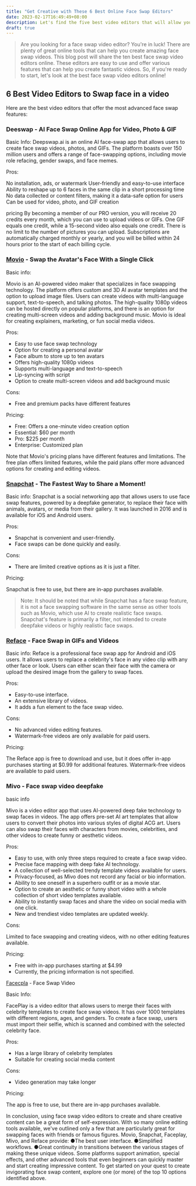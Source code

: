 ```yaml
---
title: "Get Creative with These 6 Best Online Face Swap Editors"
date: 2023-02-17T16:49:49+08:00
description: Let's find the five best video editors that will allow you to swap faces in a video.
draft: true
---
```


> Are you looking for a face swap video editor? You're in luck! There are plenty of great online tools that can help you create amazing face swap videos. This blog post will share the ten best face swap video editors online. These editors are easy to use and offer various features that can help you create fantastic videos. So, if you're ready to start, let's look at the best face swap video editors online!


## 6 Best Video Editors to Swap face in a video

Here are the best video editors that offer the most advanced face swap features:


### Deeswap - AI Face Swap Online App for Video, Photo & GIF

Basic Info:
Deepswap.ai is an online AI face-swap app that allows users to create face swap videos, photos, and GIFs. The platform boasts over 150 million users and offers a range of face-swapping options, including movie role refacing, gender swaps, and face memes.

Pros:

No installation, ads, or watermark
User-friendly and easy-to-use interface
Ability to reshape up to 6 faces in the same clip in a short processing time
No data collected or content filters, making it a data-safe option for users
Can be used for video, photo, and GIF creation

pricing
By becoming a member of our PRO version, you will receive 20 credits every month, which you can use to upload videos or GIFs. One GIF equals one credit, while a 15-second video also equals one credit. There is no limit to the number of pictures you can upload. Subscriptions are automatically charged monthly or yearly, and you will be billed within 24 hours prior to the start of each billing cycle.


### [Movio](https://app.movio.la/guest?sid=blog-article) - Swap the Avatar's Face With a Single Click

Basic info:

Movio is an AI-powered video maker that specializes in face swapping technology. The platform offers custom and 3D AI avatar templates and the option to upload image files. Users can create videos with multi-language support, text-to-speech, and talking photos. The high-quality 1080p videos can be hosted directly on popular platforms, and there is an option for creating multi-screen videos and adding background music. Movio is ideal for creating explainers, marketing, or fun social media videos.

Pros:

- Easy to use face swap technology
- Option for creating a personal avatar
- Face album to store up to ten avatars
- Offers high-quality 1080p videos
- Supports multi-language and text-to-speech
- Lip-syncing with script
- Option to create multi-screen videos and add background music

Cons:

- Free and premium packs have different features

Pricing:

- Free: Offers a one-minute video creation option
- Essential: $60 per month
- Pro: $225 per month
- Enterprise: Customized plan

Note that Movio's pricing plans have different features and limitations. The free plan offers limited features, while the paid plans offer more advanced options for creating and editing videos.


### [Snapchat](https://www.snapchat.com/) - The Fastest Way to Share a Moment!

Basic info:
Snapchat is a social networking app that allows users to use face swap features, powered by a deepfake generator, to replace their face with animals, avatars, or media from their gallery. It was launched in 2016 and is available for iOS and Android users.

Pros:

- Snapchat is convenient and user-friendly.
- Face swaps can be done quickly and easily.

Cons:

- There are limited creative options as it is just a filter.

Pricing:

Snapchat is free to use, but there are in-app purchases available.

> Note: It should be noted that while Snapchat has a face swap feature, it is not a face swapping software in the same sense as other tools such as Movio, which use AI to create realistic face swaps. Snapchat's feature is primarily a filter, not intended to create deepfake videos or highly realistic face swaps.


### [Reface](https://hey.reface.ai/) - Face Swap in GIFs and Videos

Basic info:
Reface is a professional face swap app for Android and iOS users. It allows users to replace a celebrity's face in any video clip with any other face or look. Users can either scan their face with the camera or upload the desired image from the gallery to swap faces.

Pros:

- Easy-to-use interface.
- An extensive library of videos.
- It adds a fun element to the face swap video.

Cons:

- No advanced video editing features.
- Watermark-free videos are only available for paid users.

Pricing:

The Reface app is free to download and use, but it does offer in-app purchases starting at $0.99 for additional features. Watermark-free videos are available to paid users.



### Mivo - Face swap video deepfake

basic info

Mivo is a video editor app that uses AI-powered deep fake technology to swap faces in videos.
The app offers pre-set AI art templates that allow users to convert their photos into various styles of digital ACG art.
Users can also swap their faces with characters from movies, celebrities, and other videos to create funny or aesthetic videos.

Pros:

- Easy to use, with only three steps required to create a face swap video.
- Precise face mapping with deep fake AI technology.
- A collection of well-selected trendy template videos available for users.
- Privacy-focused, as Mivo does not record any facial or bio information.
- Ability to see oneself in a superhero outfit or as a movie star.
- Option to create an aesthetic or funny short video with a whole collection of short video templates available.
- Ability to instantly swap faces and share the video on social media with one click.
- New and trendiest video templates are updated weekly.

Cons:

Limited to face swapping and creating videos, with no other editing features available.

Pricing:

- Free with in-app purchases starting at $4.99
- Currently, the pricing information is not specified.


[Facecpla](https://www.faceplay.cc/) - Face Swap Video

Basic Info:

FacePlay is a video editor that allows users to merge their faces with celebrity templates to create face swap videos. It has over 1000 templates with different regions, ages, and genders. To create a face swap, users must import their selfie, which is scanned and combined with the selected celebrity face.

Pros:

- Has a large library of celebrity templates
- Suitable for creating social media content

Cons:

- Video generation may take longer

Pricing:

The app is free to use, but there are in-app purchases available.‍


In conclusion, using face swap video editors to create and share creative content can be a great form of self-expression. With so many online editing tools available, we've outlined only a few that are particularly great for swapping faces with friends or famous figures. Movio, Snapchat, Faceplay, Mivo, and Reface provide:
●The best user interface.
●Simplified workflows.
●Great continuity in transitions between the various stages of making these unique videos.
Some platforms support animation, special effects, and other advanced tools that even beginners can quickly master and start creating impressive content. To get started on your quest to create invigorating face swap content, explore one (or more) of the top 10 options identified above.




